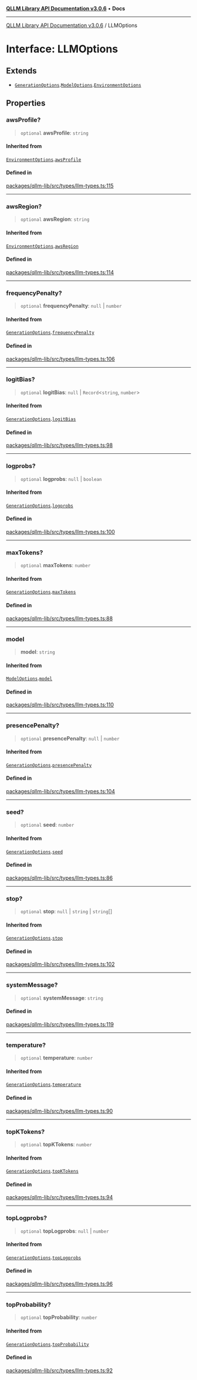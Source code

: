[**QLLM Library API Documentation v3.0.6**](../README.md) • **Docs**

***

[QLLM Library API Documentation v3.0.6](../globals.md) / LLMOptions

# Interface: LLMOptions

## Extends

- [`GenerationOptions`](GenerationOptions.md).[`ModelOptions`](ModelOptions.md).[`EnvironmentOptions`](EnvironmentOptions.md)

## Properties

### awsProfile?

> `optional` **awsProfile**: `string`

#### Inherited from

[`EnvironmentOptions`](EnvironmentOptions.md).[`awsProfile`](EnvironmentOptions.md#awsprofile)

#### Defined in

[packages/qllm-lib/src/types/llm-types.ts:115](https://github.com/quantalogic/qllm/blob/b15a3aa4af263bce36ea091a0f29bf1255b95497/packages/qllm-lib/src/types/llm-types.ts#L115)

***

### awsRegion?

> `optional` **awsRegion**: `string`

#### Inherited from

[`EnvironmentOptions`](EnvironmentOptions.md).[`awsRegion`](EnvironmentOptions.md#awsregion)

#### Defined in

[packages/qllm-lib/src/types/llm-types.ts:114](https://github.com/quantalogic/qllm/blob/b15a3aa4af263bce36ea091a0f29bf1255b95497/packages/qllm-lib/src/types/llm-types.ts#L114)

***

### frequencyPenalty?

> `optional` **frequencyPenalty**: `null` \| `number`

#### Inherited from

[`GenerationOptions`](GenerationOptions.md).[`frequencyPenalty`](GenerationOptions.md#frequencypenalty)

#### Defined in

[packages/qllm-lib/src/types/llm-types.ts:106](https://github.com/quantalogic/qllm/blob/b15a3aa4af263bce36ea091a0f29bf1255b95497/packages/qllm-lib/src/types/llm-types.ts#L106)

***

### logitBias?

> `optional` **logitBias**: `null` \| `Record`\<`string`, `number`\>

#### Inherited from

[`GenerationOptions`](GenerationOptions.md).[`logitBias`](GenerationOptions.md#logitbias)

#### Defined in

[packages/qllm-lib/src/types/llm-types.ts:98](https://github.com/quantalogic/qllm/blob/b15a3aa4af263bce36ea091a0f29bf1255b95497/packages/qllm-lib/src/types/llm-types.ts#L98)

***

### logprobs?

> `optional` **logprobs**: `null` \| `boolean`

#### Inherited from

[`GenerationOptions`](GenerationOptions.md).[`logprobs`](GenerationOptions.md#logprobs)

#### Defined in

[packages/qllm-lib/src/types/llm-types.ts:100](https://github.com/quantalogic/qllm/blob/b15a3aa4af263bce36ea091a0f29bf1255b95497/packages/qllm-lib/src/types/llm-types.ts#L100)

***

### maxTokens?

> `optional` **maxTokens**: `number`

#### Inherited from

[`GenerationOptions`](GenerationOptions.md).[`maxTokens`](GenerationOptions.md#maxtokens)

#### Defined in

[packages/qllm-lib/src/types/llm-types.ts:88](https://github.com/quantalogic/qllm/blob/b15a3aa4af263bce36ea091a0f29bf1255b95497/packages/qllm-lib/src/types/llm-types.ts#L88)

***

### model

> **model**: `string`

#### Inherited from

[`ModelOptions`](ModelOptions.md).[`model`](ModelOptions.md#model)

#### Defined in

[packages/qllm-lib/src/types/llm-types.ts:110](https://github.com/quantalogic/qllm/blob/b15a3aa4af263bce36ea091a0f29bf1255b95497/packages/qllm-lib/src/types/llm-types.ts#L110)

***

### presencePenalty?

> `optional` **presencePenalty**: `null` \| `number`

#### Inherited from

[`GenerationOptions`](GenerationOptions.md).[`presencePenalty`](GenerationOptions.md#presencepenalty)

#### Defined in

[packages/qllm-lib/src/types/llm-types.ts:104](https://github.com/quantalogic/qllm/blob/b15a3aa4af263bce36ea091a0f29bf1255b95497/packages/qllm-lib/src/types/llm-types.ts#L104)

***

### seed?

> `optional` **seed**: `number`

#### Inherited from

[`GenerationOptions`](GenerationOptions.md).[`seed`](GenerationOptions.md#seed)

#### Defined in

[packages/qllm-lib/src/types/llm-types.ts:86](https://github.com/quantalogic/qllm/blob/b15a3aa4af263bce36ea091a0f29bf1255b95497/packages/qllm-lib/src/types/llm-types.ts#L86)

***

### stop?

> `optional` **stop**: `null` \| `string` \| `string`[]

#### Inherited from

[`GenerationOptions`](GenerationOptions.md).[`stop`](GenerationOptions.md#stop)

#### Defined in

[packages/qllm-lib/src/types/llm-types.ts:102](https://github.com/quantalogic/qllm/blob/b15a3aa4af263bce36ea091a0f29bf1255b95497/packages/qllm-lib/src/types/llm-types.ts#L102)

***

### systemMessage?

> `optional` **systemMessage**: `string`

#### Defined in

[packages/qllm-lib/src/types/llm-types.ts:119](https://github.com/quantalogic/qllm/blob/b15a3aa4af263bce36ea091a0f29bf1255b95497/packages/qllm-lib/src/types/llm-types.ts#L119)

***

### temperature?

> `optional` **temperature**: `number`

#### Inherited from

[`GenerationOptions`](GenerationOptions.md).[`temperature`](GenerationOptions.md#temperature)

#### Defined in

[packages/qllm-lib/src/types/llm-types.ts:90](https://github.com/quantalogic/qllm/blob/b15a3aa4af263bce36ea091a0f29bf1255b95497/packages/qllm-lib/src/types/llm-types.ts#L90)

***

### topKTokens?

> `optional` **topKTokens**: `number`

#### Inherited from

[`GenerationOptions`](GenerationOptions.md).[`topKTokens`](GenerationOptions.md#topktokens)

#### Defined in

[packages/qllm-lib/src/types/llm-types.ts:94](https://github.com/quantalogic/qllm/blob/b15a3aa4af263bce36ea091a0f29bf1255b95497/packages/qllm-lib/src/types/llm-types.ts#L94)

***

### topLogprobs?

> `optional` **topLogprobs**: `null` \| `number`

#### Inherited from

[`GenerationOptions`](GenerationOptions.md).[`topLogprobs`](GenerationOptions.md#toplogprobs)

#### Defined in

[packages/qllm-lib/src/types/llm-types.ts:96](https://github.com/quantalogic/qllm/blob/b15a3aa4af263bce36ea091a0f29bf1255b95497/packages/qllm-lib/src/types/llm-types.ts#L96)

***

### topProbability?

> `optional` **topProbability**: `number`

#### Inherited from

[`GenerationOptions`](GenerationOptions.md).[`topProbability`](GenerationOptions.md#topprobability)

#### Defined in

[packages/qllm-lib/src/types/llm-types.ts:92](https://github.com/quantalogic/qllm/blob/b15a3aa4af263bce36ea091a0f29bf1255b95497/packages/qllm-lib/src/types/llm-types.ts#L92)
